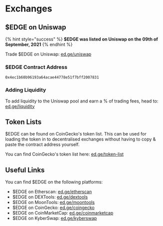 # Exchanges

## $EDGE on Uniswap

{% hint style="success" %}
**$EDGE was listed on Uniswap on the 09th of September, 2021**
{% endhint %}

Trade $EDGE on Uniswap: [ed.ge/uniswap](https://ed.ge/uniswap)

### $EDGE Contract Address

`0x4ec1b60b96193a64acae44778e51f7bff2007831`

### Adding Liquidity

To add liquidity to the Uniswap pool and earn a % of trading fees, head to: [ed.ge/liquidity](https://ed.ge/liquidity)



## Token Lists

$EDGE can be found on CoinGecko's token list. This can be used for loading the token in to decentralised exchanges without having to copy & paste the contract address yourself.

You can find CoinGecko's token list here: [ed.ge/token-list](https://ed.ge/token-list)

## Useful Links

You can find $EDGE on the following platforms:

* $EDGE on Etherscan: [ed.ge/etherscan](https://ed.ge/etherscan)
* $EDGE on DEXTools: [ed.ge/dextools](https://ed.ge/dextools)
* $EDGE on MoonTools: [ed.ge/moontools](https://ed.ge/moontools)
* $EDGE on CoinGecko: [ed.ge/coingecko](https://ed.ge/coingecko)
* $EDGE on CoinMarketCap: [ed.ge/coinmarketcap](https://ed.ge/coinmarketcap)
* $EDGE on KyberSwap: [ed.ge/kyberswap](https://ed.ge/kyberswap)
